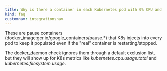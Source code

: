 ```yaml
---
title: Why is there a container in each Kubernetes pod with 0% CPU and minimal disk/ram?
kind: faq
customnav: integrationsnav
---
```


These are pause containers (docker_image:gcr.io/google_containers/pause.*) that K8s injects into every pod to keep it populated even if the "real” container is restarting/stopped. 

The docker_daemon check ignores them through a default exclusion list, but they will show up for K8s metrics like *kubernetes.cpu.usage.total* and *kubernetes.filesystem.usage*.
